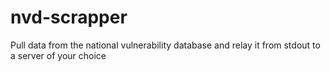 # nvd-scrapper
Pull data from the national vulnerability database and relay it from stdout to a server of your choice
